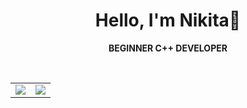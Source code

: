 <div align="center">
  
# Hello, I'm Nikita🤝

**BEGINNER C++ DEVELOPER**

<br/>

<table>
  <tr>
    <td>
      <img src="https://github-readme-stats-plus.vercel.app/api?username=jak3boom&show_icons=true&rank_icon=github&title_color=000000&text_color=000000&icon_color=000000&bg_color=ffffff&ring_color=000000&border_color=000000&hide_border=false&height=195" />
    </td>
    <td>
      <img src="https://github-readme-stats.vercel.app/api/top-langs/?username=jak3boom&layout=compact&title_color=ffffff&text_color=ffffff&bg_color=000000&border_color=ffffff&hide_border=false&height=195" />
    </td>
  </tr>
</table>

</div>
